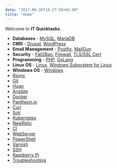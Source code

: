 ```yaml
---
date: "2017-06-26T18:27:58+01:00"
title: "Home"
---
```


Welcome to **IT Quicktasks**.

* **Databases** - [MySQL](tags/mysql/), [MariaDB](tags/mariadb/)
* **CMS** - [Drupal](tags/drupal), [WordPress](tags/wordpress)
* **Email Management** - [Postfix](tags/postfix), [MailGun](tags/mailgun)
* **Security** - [Fail2Ban](tags/fail2ban), [Firewall](tags/firewall), [TLS/SSL Cert](tags/sslcert)
* **Programming** - [PHP](tags/php), [GoLang](tags/golang)
* **Linux OS** - [Linux](tags/linux), [Windows Subsystem for Linux](tags/wsl)
* **Windows OS** - [Windows](tags/windows)
* [Rsync](tags/rsync)
* [Git](tags/git)
* [Hugo](tags/hugo)
* [Ansible](tags/ansible)
* [Docker](tags/docker)
* [Pantheon.io](tags/pantheon.io)
* [Curl](tags/curl)
* [Solr](tags/solr)
* [Kubernetes](tags/kubernetes)
* [NewRelic](tags/newrelic)
* [CI](tags/ci)
* [WebServer](tags/webserver)
* [PowerShell](tags/powershell)
* [Varnish](tags/varnish)
* [SSH](tags/ssh)
* [Raspberry Pi](tags/raspberrypi)
* [Troubleshooting](tags/troubleshooting)
